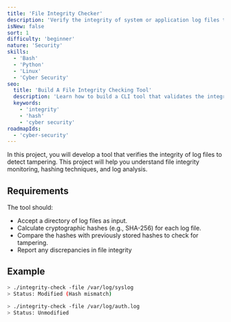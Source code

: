 ```yaml
---
title: 'File Integrity Checker'  
description: 'Verify the integrity of system or application log files to detect tampering.'  
isNew: false  
sort: 1
difficulty: 'beginner'  
nature: 'Security'  
skills:  
  - 'Bash'  
  - 'Python'  
  - 'Linux'  
  - 'Cyber Security'  
seo:  
  title: 'Build A File Integrity Checking Tool'  
  description: 'Learn how to build a CLI tool that validates the integrity of a file using hashes.'  
  keywords:  
    - 'integrity'
    - 'hash'
    - 'cyber security'  
roadmapIds:  
  - 'cyber-security'
---
```


In this project, you will develop a tool that verifies the integrity of log files to detect tampering. This project will help you understand file integrity monitoring, hashing techniques, and log analysis.

## Requirements

The tool should:

- Accept a directory of log files as input.
- Calculate cryptographic hashes (e.g., SHA-256) for each log file.
- Compare the hashes with previously stored hashes to check for tampering.
- Report any discrepancies in file integrity

## Example

```bash
> ./integrity-check -file /var/log/syslog
> Status: Modified (Hash mismatch)

> ./integrity-check -file /var/log/auth.log
> Status: Unmodified
```
